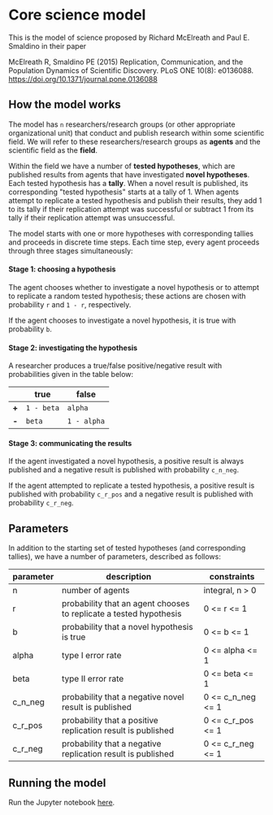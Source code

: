 # Core science model

This is the model of science proposed by Richard McElreath and Paul E.
Smaldino in their paper

McElreath R, Smaldino PE (2015) Replication, Communication, and the Population Dynamics of Scientific Discovery. PLoS ONE 10(8): e0136088. https://doi.org/10.1371/journal.pone.0136088

## How the model works

The model has `n` researchers/research groups (or other appropriate
organizational unit) that conduct and publish research within some
scientific field. We will refer to these researchers/research groups as
**agents** and the scientific field as the **field**.

Within the field we have a number of **tested hypotheses**, which are
published results from agents that have investigated **novel
hypotheses**. Each tested hypothesis has a **tally**. When a novel
result is published, its corresponding "tested hypothesis" starts at a
tally of 1. When agents attempt to replicate a tested hypothesis and
publish their results, they add 1 to its tally if their replication
attempt was successful or subtract 1 from its tally if their replication
attempt was unsuccessful.

The model starts with one or more hypotheses with corresponding tallies
and proceeds in discrete time steps. Each time step, every agent
proceeds through three stages simultaneously:

#### Stage 1: choosing a hypothesis

The agent chooses whether to investigate a novel hypothesis or to
attempt to replicate a random tested hypothesis; these actions are
chosen with probability `r` and `1 - r`, respectively.

If the agent chooses to investigate a novel hypothesis, it is true with
probability `b`.

#### Stage 2: investigating the hypothesis

A researcher produces a true/false positive/negative result with
probabilities given in the table below:

|| true | false|
| --- | --- | --- |
|**+** | `1 - beta` | `alpha`|
|**-** | `beta` | `1 - alpha`|

#### Stage 3: communicating the results

If the agent investigated a novel hypothesis, a positive result is
always published and a negative result is published with probability
`c_n_neg`.

If the agent attempted to replicate a tested hypothesis, a positive
result is published with probability `c_r_pos` and a negative result is
published with probability `c_r_neg`.

## Parameters

In addition to the starting set of tested hypotheses (and corresponding
tallies), we have a number of parameters, described as follows:

parameter | description | constraints
--------- | ----------- | -----------
n | number of agents | integral, n > 0
r | probability that an agent chooses to replicate a tested hypothesis | 0 <= r <= 1
b | probability that a novel hypothesis is true | 0 <= b <= 1
alpha | type I error rate | 0 <= alpha <= 1
beta | type II error rate | 0 <= beta <= 1
c_n_neg | probability that a negative novel result is published | 0 <= c_n_neg <= 1
c_r_pos | probability that a positive replication result is published | 0 <= c_r_pos <= 1
c_r_neg | probability that a negative replication result is published | 0 <= c_r_neg <= 1

## Running the model

Run the Jupyter notebook [here](core-science-notebook.ipynb).
